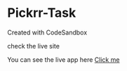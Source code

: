 # Pickrr-Task
Created with CodeSandbox

check the live site 

You can see the live app here [Click me](https://csb-9besh.netlify.app/)
